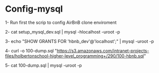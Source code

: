 # Config-mysql

1- Run first the scrip to config AirBnB clone enviroment

2- cat setup_mysql_dev.sql | mysql -hlocalhost -uroot -p

3- echo "SHOW GRANTS FOR 'hbnb_dev'@'localhost';" | mysql -uroot -p

4- curl -o 100-dump.sql "https://s3.amazonaws.com/intranet-projects-files/holbertonschool-higher-level_programming+/290/100-hbnb.sql"

5- cat 100-dump.sql | mysql -uroot -p
